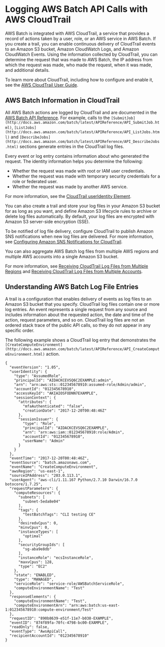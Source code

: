 # Logging AWS Batch API Calls with AWS CloudTrail<a name="logging-using-cloudtrail"></a>

AWS Batch is integrated with AWS CloudTrail, a service that provides a record of actions taken by a user, role, or an AWS service in AWS Batch\. If you create a trail, you can enable continuous delivery of CloudTrail events to an Amazon S3 bucket, Amazon CloudWatch Logs, and Amazon CloudWatch Events\.  Using the information collected by CloudTrail, you can determine the request that was made to AWS Batch, the IP address from which the request was made, who made the request, when it was made, and additional details\. 

To learn more about CloudTrail, including how to configure and enable it, see the [AWS CloudTrail User Guide](http://docs.aws.amazon.com/awscloudtrail/latest/userguide/)\.

## AWS Batch Information in CloudTrail<a name="service-name-info-in-cloudtrail"></a>

All AWS Batch actions are logged by CloudTrail and are documented in the [AWS Batch API Reference](http://docs.aws.amazon.com/batch/latest/APIReference/)\. For example, calls to the `[SubmitJob](http://docs.aws.amazon.com/batch/latest/APIReference/API_SubmitJob.html)`, `[ListJobs](http://docs.aws.amazon.com/batch/latest/APIReference/API_ListJobs.html)` and `[DescribeJobs](http://docs.aws.amazon.com/batch/latest/APIReference/API_DescribeJobs.html)` sections generate entries in the CloudTrail log files\. 

Every event or log entry contains information about who generated the request\. The identity information helps you determine the following: 
+ Whether the request was made with root or IAM user credentials\.
+ Whether the request was made with temporary security credentials for a role or federated user\.
+ Whether the request was made by another AWS service\.

For more information, see the [CloudTrail userIdentity Element](http://docs.aws.amazon.com/awscloudtrail/latest/userguide/cloudtrail-event-reference-user-identity.html)\.

 You can also create a trail and store your log files in your Amazon S3 bucket for as long as you want, and define Amazon S3 lifecycle rules to archive or delete log files automatically\. By default, your log files are encrypted with Amazon S3 server\-side encryption \(SSE\)\.

To be notified of log file delivery, configure CloudTrail to publish Amazon SNS notifications when new log files are delivered\. For more information, see [Configuring Amazon SNS Notifications for CloudTrail](http://docs.aws.amazon.com/awscloudtrail/latest/userguide/getting_notifications_top_level.html)\.

You can also aggregate AWS Batch log files from multiple AWS regions and multiple AWS accounts into a single Amazon S3 bucket\. 

For more information, see [Receiving CloudTrail Log Files from Multiple Regions](http://docs.aws.amazon.com/awscloudtrail/latest/userguide/receive-cloudtrail-log-files-from-multiple-regions.html) and [Receiving CloudTrail Log Files from Multiple Accounts](http://docs.aws.amazon.com/awscloudtrail/latest/userguide/cloudtrail-receive-logs-from-multiple-accounts.html)\.

## Understanding AWS Batch Log File Entries<a name="understanding-service-name-entries"></a>

A trail is a configuration that enables delivery of events as log files to an Amazon S3 bucket that you specify\. CloudTrail log files contain one or more log entries\. An event represents a single request from any source and includes information about the requested action, the date and time of the action, request parameters, and so on\. CloudTrail log files are not an ordered stack trace of the public API calls, so they do not appear in any specific order\. 

The following example shows a CloudTrail log entry that demonstrates the `[CreateComputeEnvironment](http://docs.aws.amazon.com/batch/latest/APIReference/API_CreateComputeEnvironment.html)` action\.

```
{
  "eventVersion": "1.05",
  "userIdentity": {
    "type": "AssumedRole",
    "principalId": "AIDACKCEVSQ6C2EXAMPLE:admin",
    "arn": "arn:aws:sts::012345678910:assumed-role/Admin/admin",
    "accountId": "012345678910",
    "accessKeyId": "AKIAIOSFODNN7EXAMPLE",
    "sessionContext": {
      "attributes": {
        "mfaAuthenticated": "false",
        "creationDate": "2017-12-20T00:48:46Z"
      },
      "sessionIssuer": {
        "type": "Role",
        "principalId": "AIDACKCEVSQ6C2EXAMPLE",
        "arn": "arn:aws:iam::012345678910:role/Admin",
        "accountId": "012345678910",
        "userName": "Admin"
      }
    }
  },
  "eventTime": "2017-12-20T00:48:46Z",
  "eventSource": "batch.amazonaws.com",
  "eventName": "CreateComputeEnvironment",
  "awsRegion": "us-east-1",
  "sourceIPAddress": "203.0.113.1",
  "userAgent": "aws-cli/1.11.167 Python/2.7.10 Darwin/16.7.0 botocore/1.7.25",
  "requestParameters": {
    "computeResources": {
      "subnets": [
        "subnet-5eda8e04"
      ],
      "tags": {
        "testBatchTags": "CLI testing CE"
      },
      "desiredvCpus": 0,
      "minvCpus": 0,
      "instanceTypes": [
        "optimal"
      ],
      "securityGroupIds": [
        "sg-aba9e8db"
      ],
      "instanceRole": "ecsInstanceRole",
      "maxvCpus": 128,
      "type": "EC2"
    },
    "state": "ENABLED",
    "type": "MANAGED",
    "serviceRole": "service-role/AWSBatchServiceRole",
    "computeEnvironmentName": "Test"
  },
  "responseElements": {
    "computeEnvironmentName": "Test",
    "computeEnvironmentArn": "arn:aws:batch:us-east-1:012345678910:compute-environment/Test"
  },
  "requestID": "890b8639-e51f-11e7-b038-EXAMPLE",
  "eventID": "874f89fa-70fc-4798-bc00-EXAMPLE",
  "readOnly": false,
  "eventType": "AwsApiCall",
  "recipientAccountId": "012345678910"
}
```